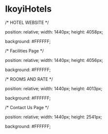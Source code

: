 # IkoyiHotels
/* HOTEL WEBSITE */


position: relative;
width: 1440px;
height: 4058px;

background: #FFFFFF;


/* Facilities Page */


position: relative;
width: 1440px;
height: 4056px;

background: #FFFFFF;


/* ROOMS AND RATE */


position: relative;
width: 1440px;
height: 4013px;

background: #FFFFFF;


/* Contact Us Page */


position: relative;
width: 1440px;
height: 2541px;

background: #FFFFFF;
